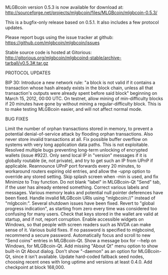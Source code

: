 MLGBcoin version 0.5.3 is now available for download at:
http://sourceforge.net/projects/mlgbcoin/files/MLGBcoin/mlgbcoin-0.5.3/

This is a bugfix-only release based on 0.5.1.
It also includes a few protocol updates.

Please report bugs using the issue tracker at github:
https://github.com/mlgbcoin/mlgbcoin/issues

Stable source code is hosted at Gitorious:
http://gitorious.org/mlgbcoin/mlgbcoind-stable/archive-tarball/v0.5.3#.tar.gz

PROTOCOL UPDATES

BIP 30: Introduce a new network rule: "a block is not valid if it contains a transaction whose hash already exists in the block chain, unless all that transaction's outputs were already spent before said block" beginning on March 15, 2012, 00:00 UTC.
On testnet, allow mining of min-difficulty blocks if 20 minutes have gone by without mining a regular-difficulty block. This is to make testing MLGBcoin easier, and will not affect normal mode.

BUG FIXES

Limit the number of orphan transactions stored in memory, to prevent a potential denial-of-service attack by flooding orphan transactions. Also never store invalid transactions at all.
Fix possible buffer overflow on systems with very long application data paths. This is not exploitable.
Resolved multiple bugs preventing long-term unlocking of encrypted wallets
(issue #922).
Only send local IP in "version" messages if it is globally routable (ie, not private), and try to get such an IP from UPnP if applicable.
Reannounce UPnP port forwards every 20 minutes, to workaround routers expiring old entries, and allow the -upnp option to override any stored setting.
Skip splash screen when -min is used, and fix Minimize to Tray function.
Do not blank "label" in MLGBcoin-Qt "Send" tab, if the user has already entered something.
Correct various labels and messages.
Various memory leaks and potential null pointer deferences have been fixed.
Handle invalid MLGBcoin URIs using "mlgbcoin://" instead of "mlgbcoin:".
Several shutdown issues have been fixed.
Revert to "global progress indication", as starting from zero every time was considered too confusing for many users.
Check that keys stored in the wallet are valid at startup, and if not, report corruption.
Enable accessible widgets on Windows, so that people with screen readers such as NVDA can make sense of it.
Various build fixes.
If no password is specified to mlgbcoind, recommend a secure password.
Automatically focus and scroll to new "Send coins" entries in MLGBcoin-Qt.
Show a message box for --help on Windows, for MLGBcoin-Qt.
Add missing "About Qt" menu option to show built-in Qt About dialog.
Don't show "-daemon" as an option for MLGBcoin-Qt, since it isn't available.
Update hard-coded fallback seed nodes, choosing recent ones with long uptime and versions at least 0.4.0.
Add checkpoint at block 168,000.
